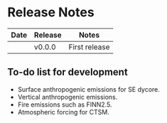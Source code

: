 # Release Notes

| Date | Release | Notes         |
| ---- | ------- | ------------- |
|      | v0.0.0  | First release |



## To-do list for development

- Surface anthropogenic emissions for SE dycore.
- Vertical anthropogenic emissions.
- Fire emissions such as FINN2.5.
- Atmospheric forcing for CTSM.

